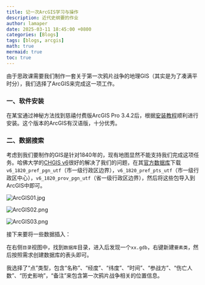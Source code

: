 ```yaml
---
title: 记一次ArcGIS学习与操作
description: 近代史纲要的作业
author: lamaper
date: 2025-03-11 18:45:00 +0800
categories: [Blogs]
tags: [blogs, arcgis]
math: true
mermaid: true
toc: true
---
```


由于思政课需要我们制作一套关于第一次鸦片战争的地理GIS（其实是为了凑满平时分），我们选择了ArcGIS来完成这一项工作。

### 一、软件安装

在某宝通过神秘方法找到慈禧付费版ArcGIS Pro 3.4.2后，根据[安装教程](https://www.yuque.com/fengxueyingcheng/xg8054/lz1ow0xgegl0e32d?singleDoc#)顺利进行安装。这个版本的ArcGIS有汉语版，十分优秀。

### 二、数据搜索

考虑到我们要制作的GIS是针对1840年的，现有地图显然不能支持我们完成这项任务。哈佛大学的[CHGIS v6](https://chgis.fas.harvard.edu/data/chgis/v6/)很好的解决了我们的问题，在其[官方数据库](https://dataverse.harvard.edu/dataverse/chgis_v6_1820)下载`v6_1820_pref_pgn_utf`（市一级行政区边界），`v6_1820_pref_pts_utf`（市一级行政区中心），`v6_1820_prov_pgn_utf`（省一级行政区边界），然后将这些包导入到ArcGIS中即可。

![ArcGIS01.jpg](https://img.picui.cn/free/2025/03/11/67d0117ef3f7a.jpg)

![ArcGIS02.png](https://img.picui.cn/free/2025/03/11/67d0117dc8866.png)

![ArcGIS03.png](https://img.picui.cn/free/2025/03/11/67d0117fc5382.png)

接下来要将一些数据插入：

在右侧`目录`视图中，找到`数据库`目录，进入后发现一个`xx.gdb`，右键新建`要素类`，然后按照需求创建数据库的表头即可。

我选择了“点”类型，包含“名称”、“经度”、“纬度”、“时间”、“参战方”、“伤亡人数”、“历史影响”，“备注”来包含第一次鸦片战争相关的位置信息。